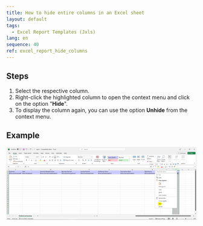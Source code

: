 ```yaml
---
title: How to hide entire columns in an Excel sheet
layout: default
tags:  
  - Excel Report Templates (Jxls)
lang: en
sequence: 40
ref: excel_report_hide_columns
---
```


## Steps
1. Select the respective column.
1. Right-click the highlighted column to open the context menu and click on the option "**Hide**".
1. To display the column again, you can use the option **Unhide** from the context menu.

## Example
<kbd><a href="assets/Excel report - Hide entire column.png" title="Click to enlarge" target="\_blank"><img src="assets/Excel report - Hide entire column.png" alt="Fig.: Screenshot of the selected column's context menu with option 'Hide' highlighted"></a></kbd>

